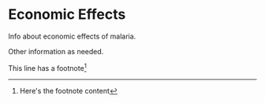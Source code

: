 # Economic Effects

Info about economic effects of malaria.

Other information as needed.

This line has a footnote[^1]


[^1]: Here's the footnote content

